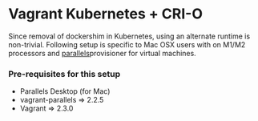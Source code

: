 # Vagrant Kubernetes + CRI-O

Since removal of dockershim in Kubernetes, using an alternate runtime is non-trivial. Following setup is specific to Mac OSX users with on M1/M2 processors and [parallels](https://www.parallels.com/products/desktop/)provisioner for virtual machines. 

### Pre-requisites for this setup

<ul>
  <li> Parallels Desktop (for Mac) </li> 
  <li> vagrant-parallels => 2.2.5 </li>
  <li> Vagrant => 2.3.0 </li>
</ul>



